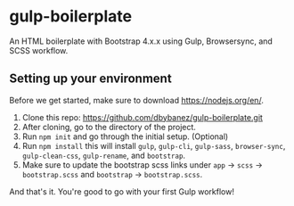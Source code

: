 # gulp-boilerplate
An HTML boilerplate with Bootstrap 4.x.x using Gulp, Browsersync, and SCSS workflow.

## Setting up your environment
Before we get started, make sure to download https://nodejs.org/en/.

1. Clone this repo: https://github.com/dbybanez/gulp-boilerplate.git
2. After cloning, go to the directory of the project.
3. Run `npm init` and go through the initial setup. (Optional)
4. Run `npm install` this will install `gulp`, `gulp-cli`, `gulp-sass`, `browser-sync`, `gulp-clean-css`, `gulp-rename`, and `bootstrap`.
5. Make sure to update the bootstrap scss links under `app` -> `scss` -> `bootstrap.scss` and `bootstrap` -> `bootstrap.scss`.

And that's it. You're good to go with your first Gulp workflow! 
